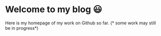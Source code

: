 # Welcome to my blog :smiley:

Here is my homepage of my work on Github so far. (* some work may still be in progress*)
